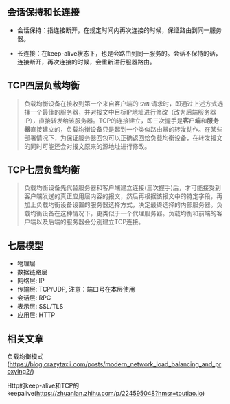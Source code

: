 ## 会话保持和长连接

* 会话保持：指连接断开，在规定时间内再次连接的时候，保证路由到同一服务器。

* 长连接：在keep-alive状态下，也是会路由到同一服务的。会话不保持的话，连接断开，再次连接的时候，会重新进行服器路由。

## TCP四层负载均衡

> 负载均衡设备在接收到第一个来自客户端的 `SYN` 请求时，即通过上述方式选择一个最佳的服务器，并对报文中目标IP地址进行修改（改为后端服务器IP），直接转发给该服务器。TCP的连接建立，即三次握手是**客户端**和**服务器**直接建立的，负载均衡设备只是起到一个类似路由器的转发动作。在某些部署情况下，为保证服务器回包可以正确返回给负载均衡设备，在转发报文的同时可能还会对报文原来的源地址进行修改。

## TCP七层负载均衡

> 负载均衡设备先代替服务器和客户端建立连接(三次握手)后，才可能接受到客户端发送的真正应用层内容的报文，然后再根据该报文中的特定字段，再加上负载均衡设备设置的服务器选择方式，决定最终选择的内部服务器。负载均衡设备在这种情况下，更类似于一个代理服务器。负载均衡和前端的客户端以及后端的服务器会分别建立TCP连接。

## 七层模型

* 物理层
* 数据链路层
* 网络层: IP
* 传输层: TCP/UDP, 注意：端口号在本层使用
* 会话层: RPC
* 表示层: SSL/TLS
* 应用层: HTTP

## 相关文章

负载均衡模式(https://blog.crazytaxii.com/posts/modern_network_load_balancing_and_proxying2/)

Http的keep-alive和TCP的keepalive(https://zhuanlan.zhihu.com/p/224595048?hmsr=toutiao.io)